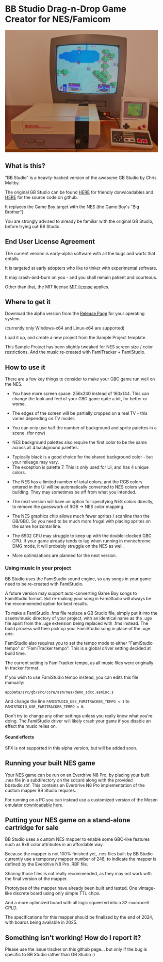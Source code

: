 # BB Studio Drag-n-Drop Game Creator for NES/Famicom

![BB Studio](sampleproject_nes_photo.jpg)

## What is this?

"BB Studio" is a heavily-hacked version of the awesome GB Studio by Chris Maltby. 

The original GB Studio can be found [HERE](https://www.gbstudio.dev) for friendly donwloadables and [HERE](https://github.com/chrismaltby/gb-studio) for the source code on github.

It replaces the Game Boy target with the NES (the Game Boy's "Big Brother").

You are strongly advised to already be familiar with the original GB Studio, before trying out BB Studio.

## End User License Agreement

The current version is early-alpha software with all the bugs and warts that entails.

It is targeted at early adopters who like to tinker with experimental software.

It may crash-and-burn on you - and you shall remain patient and courteous.

Other than that, the MIT license [MIT license](https://opensource.org/licenses/MIT) applies.

## Where to get it

Download the alpha version from the [Release Page](https://github.com/michel-iwaniec/bb-studio/releases) for your operating system.

(currently only Windows-x64 and Linux-x64 are supported)

Load it up, and create a new project from the Sample Project template.

This Sample Project has been slightly tweaked for NES screen size / color restrictions. And the music re-created with FamiTracker + FamiStudio.

## How to use it

There are a few key things to consider to make your GBC game run well on the NES.

* You have more screen space: 256x240 instead of 160x144. This can change the look and feel of your GBC game quite a bit, for better or worse.

* The edges of the screen will be partially cropped on a real TV - this varies depending on TV model.

* You can only use half the number of background and sprite palettes in a scene. (for now)

* NES background palettes also require the first color to be the same across all 4 background palettes.
- Typically black is a good choice for the shared background color - but your mileage may vary.
- The exception is palette 7. This is only used for UI, and has 4 unique colors.

* The NES has a limited number of total colors, and the RGB colors entered in the UI will be automatically converted to NES colors when building. They may sometimes be off from what you intended.
- The next version will have an option for specifying NES colors directly, to remove the guesswork of RGB -> NES color mapping.

* The NES graphics chip allows much fewer sprites / scanline than the GB/GBC. So you need to be much more frugal with placing sprites on the same horizontal line.

* The 6502 CPU may struggle to keep up with the double-clocked GBC CPU. If your game already tends to lag when running in monochrome DMG mode, it will probably struggle on the NES as well.
- More optimizations are planned for the next version.

### Using music in your project

BB Studio uses the FamiStudio sound engine, so any songs in your game need to be re-created with FamiStudio.

A future version may support auto-converting Game Boy songs to FamiStudio format. But re-making your song in FamiStudio will always be the recommended option for best results.

To make a FamiStudio .fms file replace a GB Studio file, simply put it into the assets/music directory of your project, with an identical name as the .uge file apart from the .uge extension being replaced with .fms instead.
The build process will then pick up your FamiStudio song in place of the .uge one.

FamiStudio also requires you to set the tempo mode to either "FamiStudio tempo" or "FamiTracker tempo". This is a global driver setting decided at build time.

The current setting is FamiTracker tempo, as all music files were originally in tracker format.

If you wish to use FamiStudio tempo instead, you can edits this file manually:

`appData/src/gb/src/core/asm/nes/demo_sdcc.asminc.s`

And change the line `FAMISTUDIO_USE_FAMITRACKER_TEMPO = 1` to `FAMISTUDIO_USE_FAMITRACKER_TEMPO = 0`.

Don't try to change any other settings unless you really know what you're doing. The FamiStudio driver will likely crash your game if you disable an effect the music relies on.

#### Sound effects

SFX is not supported in this alpha version, but will be added soon.

## Running your built NES game

Your NES game can be run on an Everdrive N8 Pro, by placing your built .nes file in a subdirectory on the sdcard along with the provided bbstudio.rbf. This contains an Everdrive N8 Pro implementation of the custom mapper BB Studio requires.

For running on a PC you can instead use a customized version of the Mesen emulator [downloadable here](https://github.com/michel-iwaniec/Mesen2/releases/tag/Mesen2-with-bbstudio-mapper).

## Putting your NES game on a stand-alone cartridge for sale

BB Studio uses a custom NES mapper to enable some GBC-like features such as 8x8 color attributes in an affordable way. 

Because the mapper is not 100% finished yet, .nes files built by BB Studio currently use a temporary mapper number of 248, to indicate the mapper is defined by the Everdrive N8 Pro .RBF file.

Sharing those files is not really recommended, as they may not work with the final version of the mapper.

Prototypes of the mapper have already been built and tested. One vintage-like discrete board using only simple TTL chips. 

And a more optimized board with all logic squeezed into a 32-macrocell CPLD.

The specifications for this mapper should be finalized by the end of 2024, with boards being available in 2025.

## Something isn't working! How do I report it?

Please use the issue tracker on this github page... but only if the bug is specific to BB Studio rather than GB Studio :)
